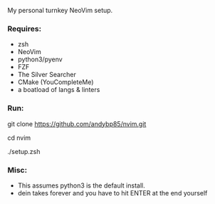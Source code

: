 My personal turnkey NeoVim setup.

### Requires:
* zsh
* NeoVim
* python3/pyenv
* FZF
* The Silver Searcher
* CMake (YouCompleteMe)
* a boatload of langs & linters

### Run:
git clone https://github.com/andybp85/nvim.git

cd nvim

./setup.zsh

### Misc:
* This assumes python3 is the default install.
* dein takes forever and you have to hit ENTER at the end yourself
